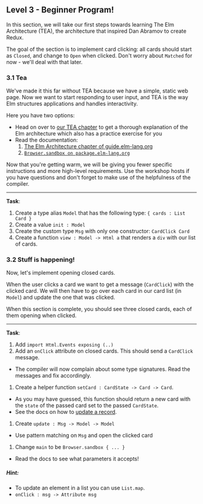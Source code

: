 ## Level 3 - Beginner Program!

In this section, we will take our first steps towards learning The Elm Architecture (TEA), the architecture that inspired Dan Abramov to create Redux.

The goal of the section is to implement card clicking: all cards should start as `Closed`, and change to `Open` when clicked.
Don't worry about `Matched` for now - we'll deal with that later.

### 3.1 Tea

We've made it this far without TEA because we have a simple, static web page.
Now we want to start responding to user input, and TEA is the way Elm structures applications and handles interactivity.

Here you have two options:

-   Head on over to [our TEA chapter](TEA.md) to get a thorough explanation of the Elm architecture which also has a practice exercise for you
-   Read the documentation:
    1. [The Elm Architecture chapter of guide.elm-lang.org](https://guide.elm-lang.org/architecture/)
    1. [`Browser.sandbox on package.elm-lang.org`](https://package.elm-lang.org/packages/elm/browser/latest/Browser#sandbox)

Now that you're getting warm, we will be giving you fewer specific instructions and more high-level requirements. Use the workshop hosts if you have questions and don't forget to make use of the helpfulness of the compiler.

---

**Task**:

1. Create a type alias `Model` that has the following type: `{ cards : List Card }`
1. Create a value `init : Model`
1. Create the custom type `Msg` with only one constructor: `CardClick Card`
1. Create a function `view : Model -> Html a` that renders a `div` with our list of cards.

### 3.2 Stuff is happening!

Now, let's implement opening closed cards.

When the user clicks a card we want to get a message (`CardClick`) with the clicked card.
We will then have to go over each card in our card list (in `Model`) and update the one that was clicked.

When this section is complete, you should see three closed cards, each of them opening when clicked.

---

**Task**:

1. Add `import Html.Events exposing (..)`
2. Add an `onClick` attribute on closed cards. This should send a `CardClick` message.

-   The compiler will now complain about some type signatures. Read the messages and fix accordingly.

1. Create a helper function `setCard : CardState -> Card -> Card`.

-   As you may have guessed, this function should return a new card with the `state` of the passed card set to the passed `CardState`.
-   See the docs on how to [update a record](http://elm-lang.org/docs/records#updating-records).

1. Create `update : Msg -> Model -> Model`

-   Use pattern matching on `Msg` and open the clicked card

1. Change `main` to be `Browser.sandbox { ... }`

-   Read the docs to see what parameters it accepts!

##### Hint:

-   To update an element in a list you can use `List.map`.
-   `onClick : msg -> Attribute msg`
